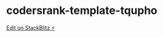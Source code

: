 # codersrank-template-tqupho

[Edit on StackBlitz ⚡️](https://stackblitz.com/edit/codersrank-template-tqupho)